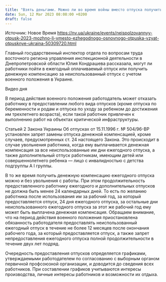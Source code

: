 ```yaml
---
title: "Взять деньгами. Можно ли во время войны вместо отпуска получить отпускные"
date: Sun, 12 Mar 2023 08:08:00 +0200
draft: false
---
```

Источник: Новое Время https://nv.ua/ukraine/events/neispolzovannyy-otpusk-2023-mozhno-li-vmesto-ezhegodnogo-osnovnogo-otpuska-vzyat-otpusknye-ukraina-50309720.html


Главный государственный инспектор отдела по вопросам труда восточного региона управления инспекционной деятельности в Днепропетровской области Юлия Кондрашева рассказала, могут ли работники пойти в ежегодный оплачиваемый отпуск или получить денежную компенсацию за неиспользованный отпуск с учетом военного положения в Украине.

  Видео дня   

В период действия военного положения работодатель может отказать работнику в предоставлении любого вида отпусков (кроме отпуска по беременности и родам и отпуска по уходу за ребенком до достижения им трехлетнего возраста), если такой работник привлечен к выполнению работ на объектах критической инфраструктуры.

Статьей 2 Закона Украины Об отпусках от 15.11.1996 г. № 504/96-ВР установлен запрет замены отпуска денежной компенсацией, кроме случаев, предусмотренных ст. 24 настоящего Закона. Это происходит в случае увольнения работника, когда ему выплачивается денежная компенсация за все неиспользованные им дни ежегодного отпуска, а также дополнительный отпуск работникам, имеющим детей или совершеннолетнего ребенка — лицо с инвалидностью с детства подгруппы А I группы.

В то же время получить денежную компенсацию ежегодного отпуска можно и без увольнения с работы. При этом продолжительность предоставленного работнику ежегодного и дополнительных отпусков не должна быть менее 24 календарных дней. То есть по желанию работника после использования им за рабочий год, за который предоставляется отпуск, 24 дня ежегодного отпуска, за остальные дни неиспользованного ежегодного отпуска за этот же рабочий год ему может быть выплачена денежная компенсация. Обращаем внимание, что на период действия военного положения приостановлена обязанность работодателя предоставлять неиспользованный ежегодный отпуск в течение не более 12 месяцев после окончания рабочего года, за который предоставляется отпуск, а также запрет непредоставления ежегодного отпуска полной продолжительности в течение двух лет подряд.

Очередность предоставления отпусков определяется графиками, утверждаемыми работодателем по согласованию с выборным органом первичной профсоюзной организации, и доводится до сведения всех работников. При составлении графиков учитываются интересы производства, личные интересы работников и возможности их отдыха.
